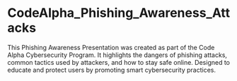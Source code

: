 # CodeAlpha_Phishing_Awareness_Attacks
This Phishing Awareness Presentation was created as part of the Code Alpha Cybersecurity Program. It highlights the dangers of phishing attacks, common tactics used by attackers, and how to stay safe online. Designed to educate and protect users by promoting smart cybersecurity practices.

